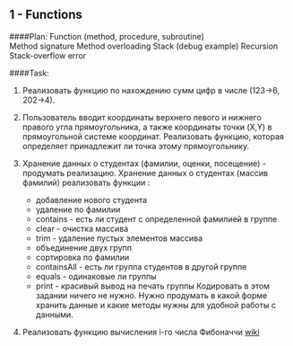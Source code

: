 ## 1 - Functions

####Plan: 
Function (method, procedure, subroutine)  
Method signature
Method overloading
Stack (debug example)
Recursion
Stack-overflow error

####Task:
1. Реализовать функцию по нахождению сумм цифр в числе (123->6, 202->4).
1. Пользователь вводит координаты верхнего левого и нижнего правого угла прямоугольника, а также координаты точки (X,Y) в прямоугольной системе координат. Реализовать функцию, которая определяет принадлежит ли точка этому прямоугольнику.
1. Хранение данных о студентах (фамилии, оценки, посещение) - продумать реализацию. 
Хранение данных о студентах (массив фамилий) реализовать функции :
	* добавление нового студента
	* удаление по фамилии
	* contains - есть ли студент с определенной фамилией в группе
	* clear - очистка массива
	* trim - удаление пустых элементов массива
	* объединение двух групп
	* сортировка по фамилии
	* containsAll - есть ли группа студентов в другой группе
	* equals - одинаковые ли группы
	* print - красивый вывод на печать группы
Кодировать в этом задании ничего не нужно. Нужно продумать в какой форме хранить данные и какие методы нужны для удобной работы с данными.  

1. Реализовать функцию вычисления i-го числа Фибоначчи  [wiki](https://ru.wikipedia.org/wiki/%D0%A7%D0%B8%D1%81%D0%BB%D0%B0_%D0%A4%D0%B8%D0%B1%D0%BE%D0%BD%D0%B0%D1%87%D1%87%D0%B8)
   
